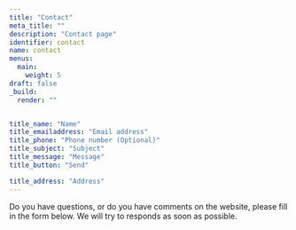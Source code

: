 ```yaml
---
title: "Contact"
meta_title: ""
description: "Contact page"
identifier: contact
name: contact
menus: 
  main:
    weight: 5
draft: false
_build:
  render: ""


title_name: "Name"
title_emailaddress: "Email address"
title_phone: "Phone number (Optional)"
title_subject: "Subject"
title_message: "Message"
title_button: "Send"

title_address: "Address"
---
```

Do you have questions, or do you have comments on the website, please fill in the form below. We will try to responds as soon as possible.